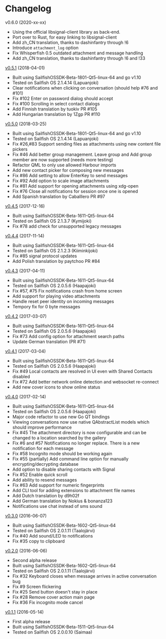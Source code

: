# Changelog

v0.6.0 (2020-xx-xx)

- Using the official libsignal-client library as back-end.
- Port over to Rust, for easy linking to libsignal-client
- Add zh_CN translation, thanks to dashinfantry through !6
- Introduce `attachment_log` option
- Fix Whisperfish 0.5 outdated attachment and message handling
- Add zh_CN translation, thanks to dashinfantry through !6 and !33

[v0.5.1](https://github.com/aebruno/whisperfish/releases/tag/v0.5.1) (2018-04-01)

- Built using SailfishOSSDK-Beta-1801-Qt5-linux-64 and go v1.10
- Tested on Sailfish OS 2.1.4.14 (Lapuanjoki)
- Clear notifications when clicking on conversation (should help #76
    and #101)
- Fix #102 Enter on password dialog should accept
- Fix #100 Scrolling in select contact dialogs
- Add Finnish translation by tuokiv PR #105
- Add Hungarian translation by 1Zgp PR #110

[v0.5.0](https://github.com/aebruno/whisperfish/releases/tag/v0.5.0) (2018-03-25)

- Built using SailfishOSSDK-Beta-1801-Qt5-linux-64 and go v1.10
- Tested on Sailfish OS 2.1.4.14 (Lapuanjoki)
- Fix #26,#83 Support sending files as attachments using new content
    file pickers
- Fix #46 Add better group management. Leave group and Add group
    member are now supported (needs more testing)
- Refactor QML to only use allowed Harbour imports
- Add new contact picker for composing new messages
- Fix #86 Add setting to allow EnterKey to send messages
- Fix #92 Add option to scale image attachments
- Fix #81 Add support for opening attachments using xdg-open
- Fix #76 Close all notifications for session once one is opened
- Add Spanish translation by Caballlero PR #97

[v0.4.5](https://github.com/aebruno/whisperfish/releases/tag/v0.4.5) (2017-12-16)

- Built using SailfishOSSDK-Beta-1611-Qt5-linux-64
- Tested on Sailfish OS 2.1.3.7 (Kymijoki)
- Fix #78 add check for unsupported legacy messages

[v0.4.4](https://github.com/aebruno/whisperfish/releases/tag/v0.4.4) (2017-11-14)

- Built using SailfishOSSDK-Beta-1611-Qt5-linux-64
- Tested on Sailfish OS 2.1.2.3 (Kiiminkijoki)
- Fix #85 signal protocol updates
- Add Polish translation by paytchoo PR #84

[v0.4.3](https://github.com/aebruno/whisperfish/releases/tag/v0.4.3) (2017-04-11)

- Built using SailfishOSSDK-Beta-1611-Qt5-linux-64
- Tested on Sailfish OS 2.0.5.6 (Haapajoki)
- Fix #57, #75 Fix notifications crash from home screen
- Add support for playing video attachments
- Handle reset peer identity on incoming messages
- Tempory fix for 0 byte messages

[v0.4.2](https://github.com/aebruno/whisperfish/releases/tag/v0.4.2) (2017-03-07)

- Built using SailfishOSSDK-Beta-1611-Qt5-linux-64
- Tested on Sailfish OS 2.0.5.6 (Haapajoki)
- Fix #73 Add config option for attachment search paths
- Update German translation (PR #71)

[v0.4.1](https://github.com/aebruno/whisperfish/releases/tag/v0.4.1) (2017-03-04)

- Built using SailfishOSSDK-Beta-1611-Qt5-linux-64
- Tested on Sailfish OS 2.0.5.6 (Haapajoki)
- Fix #49 Local contacts are resolved in UI even with Shared Contacts
    disabled
- Fix #72 Add better network online detection and websocket re-connect
- Add new cover icons to show online status

[v0.4.0](https://github.com/aebruno/whisperfish/releases/tag/v0.4.0) (2017-02-14)

- Built using SailfishOSSDK-Beta-1611-Qt5-linux-64
- Tested on Sailfish OS 2.0.5.6 (Haapajoki)
- Major code refactor to use new Go QT bindings
- Viewing conversations now use native QAbstractList models which
    should improve performance
- Fix #45 The attachment directory is now configurable and can be
    changed to a location searched by the gallery
- Fix #6 and #57 Notifications no longer replace. There is a new
    notification for each message
- Fix #58 Incognito mode should be working again
- Fix #55 (partially) Add command line option for manually
    encrypting/decrypting database
- Add option to disable sharing contacts with Signal
- Fix #52 Enable quick scroll
- Add ability to resend messages
- Fix #63 Add support for numeric fingerprints
- Add CLI tool for adding extensions to attachment file names
- Add Dutch translation by d9h02f
- Add German translation by Nokius & bonanza123
- Notifications use chat instead of sms sound

[v0.3.0](https://github.com/aebruno/whisperfish/releases/tag/v0.3.0) (2016-06-07)

- Built using SailfishOSSDK-Beta-1602-Qt5-linux-64
- Tested on Sailfish OS 2.0.1.11 (Taalojärvi)
- Fix #40 Add sound/LED to notifications
- Fix #35 copy to clipboard

[v0.2.0](https://github.com/aebruno/whisperfish/releases/tag/v0.2.0) (2016-06-06)

- Second alpha release
- Built using SailfishOSSDK-Beta-1602-Qt5-linux-64
- Tested on Sailfish OS 2.0.1.11 (Taalojärvi)
- Fix #32 Keyboard closes when message arrives in active conversation
    bug
- Fix #9 Screen flickering
- Fix #25 Send button doesn\'t stay in place
- Fix #28 Remove cover action main page
- Fix #36 Fix incognito mode cancel

[v0.1.1](https://github.com/aebruno/whisperfish/releases/tag/v0.1.1) (2016-05-14)

- First alpha release
- Built using SailfishOSSDK-Beta-1511-Qt5-linux-64
- Tested on Sailfish OS 2.0.0.10 (Saimaa)
